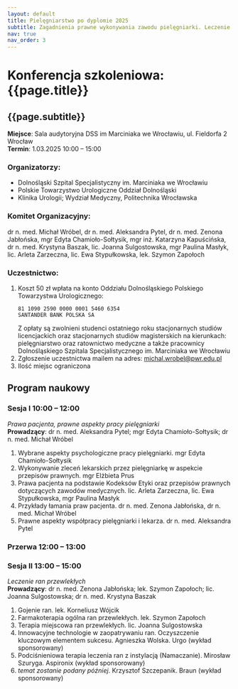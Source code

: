 ```yaml
---
layout: default
title: Pielęgniarstwo po dyplomie 2025
subtitle: Zagadnienia prawne wykonywania zawodu pielęgniarki. Leczenie ran przewlekłych.
nav: true
nav_order: 3
---
```



Konferencja szkoleniowa: {{page.title}}
===

{{page.subtitle}}
---

**Miejsce**: Sala audytoryjna DSS im Marciniaka we Wrocławiu, ul. Fieldorfa 2 Wrocław<br/>
**Termin**: 1.03.2025 10:00 – 15:00

### Organizatorzy:
* Dolnośląski Szpital Specjalistyczny im. Marciniaka we Wrocławiu
* Polskie Towarzystwo Urologiczne Oddział Dolnośląski
* Klinika Urologii; Wydział Medyczny, Politechnika Wrocławska

### Komitet Organizacyjny:
dr n. med. Michał Wróbel, dr n. med. Aleksandra Pytel, dr n. med. Zenona Jabłońska, mgr Edyta Chamioło-Sołtysik, mgr inż. Katarzyna Kapuścińska, dr n. med. Krystyna Baszak, lic. Joanna Sulgostowska, mgr Paulina Masłyk, lic. Arleta Zarzeczna, lic. Ewa Stypułkowska, lek. Szymon Zapołoch

### Uczestnictwo: 
1.	Koszt 50 zł wpłata na konto Oddziału Dolnośląskiego Polskiego Towarzystwa Urologicznego:
    ```
    81 1090 2590 0000 0001 5460 6354
    SANTANDER BANK POLSKA SA
    ```
    Z opłaty są zwolnieni studenci ostatniego roku stacjonarnych studiów licencjackich oraz stacjonarnych studiów magisterskich na kierunkach: pielęgniarstwo oraz ratownictwo medyczne a także pracownicy Dolnośląskiego Szpitala Specjalistycznego im. Marciniaka we Wrocławiu
2.	Zgłoszenie uczestnictwa mailem na adres: michal.wrobel@pwr.edu.pl
3.	Ilość miejsc ograniczona

## Program naukowy
### Sesja I 10:00 – 12:00
*Prawa pacjenta, prawne aspekty pracy pielęgniarki*<br/>
**Prowadzący**: dr n. med. Aleksandra Pytel; mgr Edyta Chamioło-Sołtysik; dr n. med. Michał Wróbel
1.	Wybrane aspekty psychologiczne pracy pielęgniarki. mgr Edyta Chamioło-Sołtysik
2.	Wykonywanie zleceń lekarskich przez pielęgniarkę w aspekcie przepisów prawnych. mgr Elżbieta Prus
3.	Prawa pacjenta na podstawie Kodeksów Etyki oraz przepisów prawnych dotyczących zawodów medycznych. lic. Arleta Zarzeczna, lic. Ewa Stypułkowska, mgr Paulina Masłyk
4.	Przykłady łamania praw pacjenta. dr n. med. Zenona Jabłońska, dr n. med. Michał Wróbel
5.	Prawne aspekty współpracy pielęgniarki i lekarza. dr n. med. Aleksandra Pytel

### Przerwa 12:00 – 13:00
### Sesja II 13:00 – 15:00
*Leczenie ran przewlekłych*<br/>
**Prowadzący**: dr n. med. Zenona Jabłońska; lek. Szymon Zapołoch; lic. Joanna Sulgostowska; dr n. med. Krystyna Baszak
1.	Gojenie ran. lek. Korneliusz Wójcik
2.	Farmakoterapia ogólna ran przewlekłych. lek. Szymon Zapołoch
3.	Terapia miejscowa ran przewlekłych. lic. Joanna Sulgostowska
4.	Innowacyjne technologie w zaopatrywaniu ran. Oczyszczenie kluczowym elementem sukcesu. Agnieszka Wolska. Urgo (wykład sponsorowany)
5.	Podciśnieniowa terapia leczenia ran z instylacją (Namaczanie). Mirosław Szuryga. Aspironix (wykład sponsorowany)
6.	*temat zostanie podany później*. Krzysztof Szczepanik. Braun (wykład sponsorowany)
